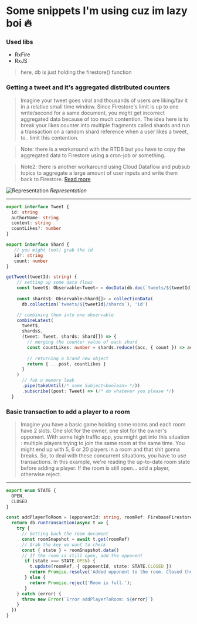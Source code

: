 # Some snippets I'm using cuz im lazy boi :fire:

### Used libs

- RxFire
- RxJS

> here, db is just holding the firestore() function

### Getting a tweet and it's aggregated distributed counters

> Imagine your tweet goes viral and thousands of users are liking/fav it in a relative small time window. Since Firestore's limit is up to one write/second for a same document, you might get incorrect aggregated data because of too much contention. The idea here is to break your likes counter into multiple fragments called shards and run a transaction on a random shard reference when a user likes a tweet, to.. limit this contention.

> Note: there is a workaround with the RTDB but you have to copy the aggregated data to Firestore using a cron-job or something.

> Note2: there is another workaround using Cloud Dataflow and pubsub topics to aggregate a large amount of user inputs and write them back to Firestore. [Read more](https://medium.com/evenbit/aggregate-thousands-of-inputs-per-second-with-firebase-76111212b850)

![Representation](https://i.imgur.com/SqUPNJU.png)
*Representation*

---

```ts
export interface Tweet {
  id: string
  authorName: string
  content: string
  countLikes?: number
}

export interface Shard {
   // you might (not) grab the id
   id?: string
   count: number
}
```

```ts
getTweet(tweetId: string) {
    // setting up some data flows
    const tweet$: Observable<Tweet> = docData(db.doc(`tweets/${tweetId}`), 'id')
    
    const shards$: Observable<Shard[]> = collectionData(
      db.collection(`tweets/${tweetId}/shards`), 'id')

    // combining them into one observable
    combineLatest(
      tweet$,
      shards$,
      (tweet: Tweet, shards: Shard[]) => {
        // merging the counter value of each shard
        const countLikes: number = shards.reduce((acc, { count }) => acc + count, 0)
           
        // returning a brand new object
        return { ...post, countLikes }
      }
    )
      // fuk u memory leak
      .pipe(takeUntil(/* some Subject<boolean> */))
      .subscribe((post: Tweet) => (/* do whatever you please */)
  }
```

### Basic transaction to add a player to a room

> Imagine you have a basic game holding some rooms and each room have 2 slots. One slot for the owner, one slot for the owner's opponent. With some high traffic app, you might get into this situation : multiple players trying to join the same room at the same time. You might end up with 5, 6 or 20 players in a room and that shit gonna breaks. So, to deal with these concurrent situations, you have to use transactions. In this example, we're reading the up-to-date room state before adding a player. If the room is still open... add a player, otherwise reject.

---

```ts
export enum STATE {
  OPEN,
  CLOSED
}

const addPlayerToRoom = (opponentId: string, roomRef: FirebaseFirestore.DocumentReference): Promise<void> => {
  return db.runTransaction(async t => {
    try {
      // Getting back the room document
      const roomSnapshot = await t.get(roomRef)
      // Grab the key we want to check
      const { state } = roomSnapshot.data()
      // If the room is still open, add the opponent
       if (state === STATE.OPEN) {
         t.update(roomRef, { opponentId, state: STATE.CLOSED })
         return Promise.resolve('Added opponent to the room. Closed the room.');
       } else {
         return Promise.reject('Room is full.');
       }
    } catch (error) {
      throw new Error(`Error addPlayerToRoom: ${error}`)
    }
  })
}
```
